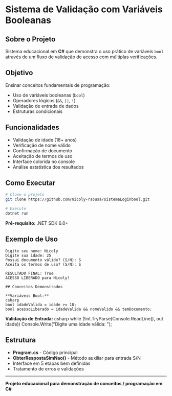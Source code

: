 ﻿# Sistema de Validação com Variáveis Booleanas

## Sobre o Projeto

Sistema educacional em **C#** que demonstra o uso prático de variáveis `bool` através de um fluxo de validação de acesso com múltiplas verificações.

## Objetivo

Ensinar conceitos fundamentais de programação:
- Uso de variáveis booleanas (`bool`)
- Operadores lógicos (`&&`, `||`, `!`)
- Validação de entrada de dados
- Estruturas condicionais

## Funcionalidades

- Validação de idade (18+ anos)
- Verificação de nome válido
- Confirmação de documento
- Aceitação de termos de uso
- Interface colorida no console
- Análise estatística dos resultados

## Como Executar

```bash
# Clone o projeto
git clone https://github.com/nicoly-rsousa/sistemaLoginbool.git

# Execute
dotnet run
```

**Pré-requisito:** .NET SDK 6.0+

## Exemplo de Uso

```
Digite seu nome: Nicoly
Digite sua idade: 25
Possui documento válido? (S/N): S
Aceita os termos de uso? (S/N): S

RESULTADO FINAL: True
ACESSO LIBERADO para Nicoly!

## Conceitos Demonstrados

**Variáveis Bool:**
csharp
bool idadeValida = idade >= 18;
bool acessoLiberado = idadeValida && nomeValido && temDocumento;
```

**Validação de Entrada:**
csharp
while (!int.TryParse(Console.ReadLine(), out idade))
    Console.Write("Digite uma idade válida: ");


## Estrutura

- **Program.cs** - Código principal
- **ObterRespostaSimNao()** - Método auxiliar para entrada S/N
- Interface em 5 etapas bem definidas
- Tratamento de erros e validações

---

**Projeto educacional para demonstração de conceitos / programação em C#**